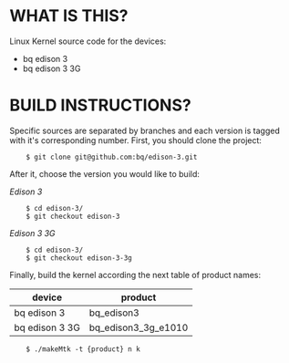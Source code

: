 WHAT IS THIS?
=============

Linux Kernel source code for the devices:
* bq edison 3
* bq edison 3 3G


BUILD INSTRUCTIONS?
===================

Specific sources are separated by branches and each version is tagged with it's corresponding number. First, you should
clone the project:

        $ git clone git@github.com:bq/edison-3.git

After it, choose the version you would like to build:

*Edison 3*

        $ cd edison-3/
        $ git checkout edison-3

*Edison 3 3G*

        $ cd edison-3/
        $ git checkout edison-3-3g


Finally, build the kernel according the next table of product names:

| device                                                                                | product                                                               |
| --------------------------|-------------------------|
| bq edison 3                                      | bq_edison3                                      |
| bq edison 3 3G                 | bq_edison3_3g_e1010                     |

        $ ./makeMtk -t {product} n k
